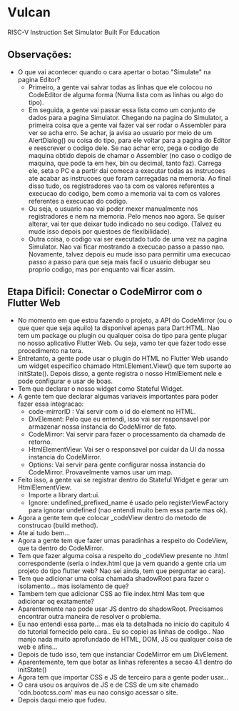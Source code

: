 # Vulcan
RISC-V Instruction Set Simulator Built For Education

## Observações:
* O que vai acontecer quando o cara apertar o botao "Simulate" na pagina Editor?
  * Primeiro, a gente vai salvar todas as linhas que ele colocou no CodeEditor de alguma forma (Numa lista com as linhas ou algo do tipo).
  * Em seguida, a gente vai passar essa lista como um conjunto de dados para a pagina Simulator. Chegando na pagina do Simulator, a primeira coisa que a gente vai fazer vai ser rodar o Assembler para ver se acha erro. Se achar, ja avisa ao usuario por meio de um AlertDialog() ou coisa do tipo, para ele voltar para a pagina do Editor e reescrever o codigo dele. Se nao achar erro, pega o codigo de maquina obtido depois de chamar o Assembler (no caso o codigo de maquina, que pode ta em hex, bin ou decimal, tanto faz). Carrega ele, seta o PC e a partir dai comeca a executar todas as instrucoes ate acabar as instrucoes que foram carregadas na memoria. Ao final disso tudo, os registradores vao ta com os valores referentes a execucao do codigo, bem como a memoria vai ta com os valores referentes a execucao do codigo.
  * Ou seja, o usuario nao vai poder mexer manualmente nos registradores e nem na memoria. Pelo menos nao agora. Se quiser alterar, vai ter que deixar tudo indicado no seu codigo. (Talvez eu mude isso depois por questoes de flexibilidade).
  * Outra coisa, o codigo vai ser executado tudo de uma vez na pagina Simulator. Nao vai ficar mostrando a execucao passo a passo nao. Novamente, talvez depois eu mude isso para permitir uma execucao passo a passo para que seja mais facil o usuario debugar seu proprio codigo, mas por enquanto vai ficar assim.
  


## Etapa Dificil: Conectar o CodeMirror com o Flutter Web
* No momento em que estou fazendo o projeto, a API do CodeMirror (ou o que quer que seja aquilo) ta disponivel apenas para Dart:HTML. Nao tem um package ou plugin ou qualquer coisa do tipo para gente plugar no nosso aplicativo Flutter Web. Ou seja, vamo ter que fazer todo esse procedimento na tora.
* Entretanto, a gente pode usar o plugin do HTML no Flutter Web usando um widget especifico chamado Html.Element.View() que tem suporte ao initState(). Depois disso, a gente registra o nosso HtmlElement nele e pode configurar e usar de boas. 
* Tem que declarar o nosso widget como Stateful Widget.
* A gente tem que declarar algumas variaveis importantes para poder fazer essa integracao:
  * code-mirrorID : Vai servir com o id do element no HTML.
  * DivElement: Pelo que eu entendi, isso vai ser responsavel por armazenar nossa instancia do CodeMirror de fato.
  * CodeMirror: Vai servir para fazer o processamento da chamada de retorno.
  * HtmlElementView: Vai ser o responsavel por cuidar da UI da nossa instancia do CodeMirror.
  * Options: Vai servir para gente configurar nossa instancia do CodeMirror. Provavelmente vamos usar um map.
* Feito isso, a gente vai se registrar dentro do Stateful Widget e gerar um HtmlElementView.
  * Importe a library dart:ui.
  * Ignore: undefined_prefixed_name é usado pelo registerViewFactory para ignorar undefined (nao entendi muito bem essa parte mas ok).
* Agora a gente tem que colocar _codeView dentro do metodo de construcao (build method).
* Ate ai tudo bem...
* Agora a gente tem que fazer umas paradinhas a respeito do CodeView, que ta dentro do CodeMirror.
* Tem que fazer alguma coisa a respeito do _codeView presente no .html correspondente (seria o index.html que ja vem quando a gente cria um projeto do tipo flutter web? Nao sei ainda, tem que perguntar ao cara).
* Tem que adicionar uma coisa chamada shadowRoot para fazer o isolamento... mas isolamento de que?
* Tambem tem que adicionar CSS ao file index.html Mas tem que adicionar oq exatamente?
* Aparentemente nao pode usar JS dentro do shadowRoot. Precisamos encontrar outra maneira de resolver o problema.
* Eu nao entendi essa parte... mas ela ta detalhada no inicio do capitulo 4 do tutorial fornecido pelo cara.. Eu so copiei as linhas de codigo.. Nao manjo nada muito aprofundado de HTML, DOM, JS ou qualquer coisa de web e afins...
* Depois de tudo isso, tem que instanciar CodeMirror em um DivElement.
* Aparentemente, tem que botar as linhas referentes a secao 4.1 dentro do initState()
* Agora tem que importar CSS e JS de terceiro para a gente poder usar...
* O cara usou os arquivos de JS e de CSS de um site chamado 'cdn.bootcss.com' mas eu nao consigo acessar o site.
* Depois daqui meio que fudeu. 
